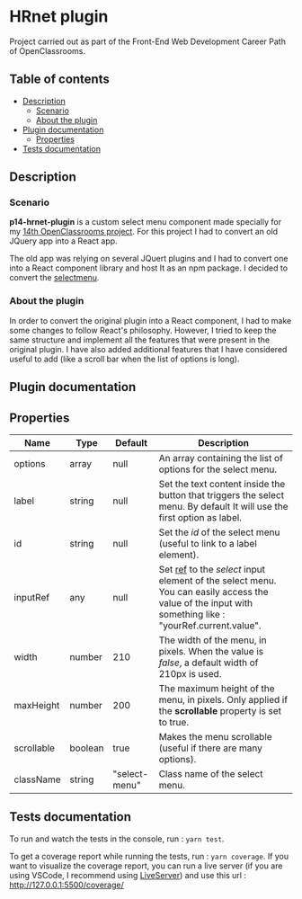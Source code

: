 # HRnet plugin

Project carried out as part of the Front-End Web Development Career Path of OpenClassrooms.

## Table of contents

-   [Description](#description)
    -   [Scenario](#scenario)
    -   [About the plugin](#about-the-plugin)
-   [Plugin documentation](#plugin-documentation)
    -   [Properties](#properties)
-   [Tests documentation](#tests-documentation)

## Description

### Scenario

**p14-hrnet-plugin** is a custom select menu component made specially for my [14th OpenClassrooms project](https://github.com/leoncik/LeonardWojcik_14_30082022_web-app). For this project I had to convert an old JQuery app into a React app.

The old app was relying on several JQuert plugins and I had to convert one into a React component library and host It as an npm package. I decided to convert the [selectmenu](https://github.com/jquery/jquery-ui/blob/main/ui/widgets/selectmenu.js).

### About the plugin

In order to convert the original plugin into a React component, I had to make some changes to follow React's philosophy. However, I tried to keep the same structure and implement all the features that were present in the original plugin. I have also added additional features that I have considered useful to add (like a scroll bar when the list of options is long).

## Plugin documentation

## Properties

| Name       | Type    | Default       | Description                                                                                                                                                                                                   |
| ---------- | ------- | ------------- | ------------------------------------------------------------------------------------------------------------------------------------------------------------------------------------------------------------- |
| options    | array   | null          | An array containing the list of options for the select menu.                                                                                                                                                  |
| label      | string  | null          | Set the text content inside the button that triggers the select menu. By default It will use the first option as label.                                                                                       |
| id         | string  | null          | Set the _id_ of the select menu (useful to link to a label element).                                                                                                                                          |
| inputRef   | any     | null          | Set [ref](https://reactjs.org/docs/hooks-reference.html#useref) to the _select_ input element of the select menu. You can easily access the value of the input with something like : "yourRef.current.value". |
| width      | number  | 210           | The width of the menu, in pixels. When the value is _false_, a default width of 210px is used.                                                                                                                |
| maxHeight  | number  | 200           | The maximum height of the menu, in pixels. Only applied if the **scrollable** property is set to true.                                                                                                        |
| scrollable | boolean | true          | Makes the menu scrollable (useful if there are many options).                                                                                                                                                 |
| className  | string  | "select-menu" | Class name of the select menu.                                                                                                                                                                                |

## Tests documentation

To run and watch the tests in the console, run : `yarn test`.

To get a coverage report while running the tests, run : `yarn coverage`. If you want to visualize the coverage report, you can run a live server (if you are using VSCode, I recommend using [LiveServer](https://marketplace.visualstudio.com/items?itemName=ritwickdey.LiveServer)) and use this url : http://127.0.0.1:5500/coverage/
